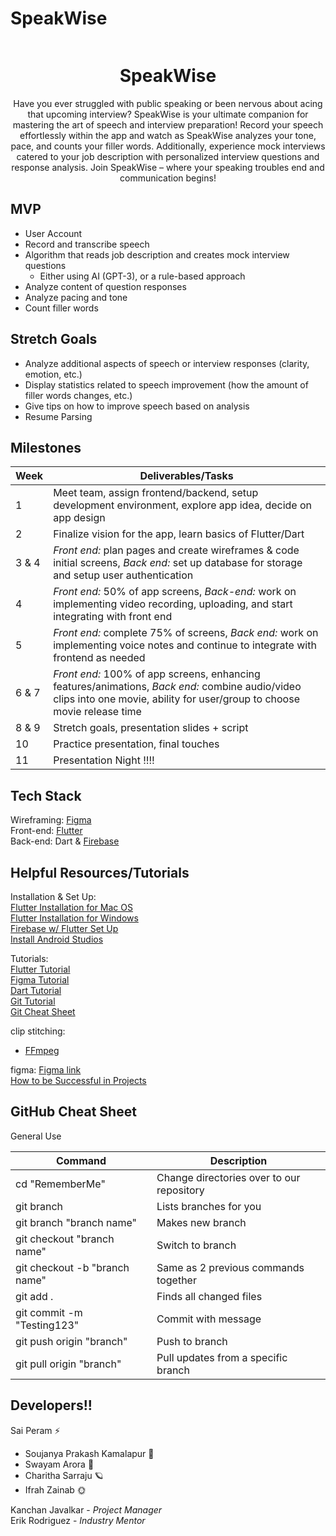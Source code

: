 # SpeakWise

<p align="center"> <img src="" /> </p>

<h1 align="center"> SpeakWise </h1>

<div align="center"> Have you ever struggled with public speaking or been nervous about acing that upcoming interview? SpeakWise is your ultimate companion for mastering the art of speech and interview preparation! Record your speech effortlessly within the app and watch as SpeakWise analyzes your tone, pace, and counts your filler words. Additionally, experience mock interviews catered to your job description with personalized interview questions and response analysis. Join SpeakWise – where your speaking troubles end and communication begins! </div>


## MVP 
- User Account
- Record and transcribe speech
- Algorithm that reads job description and creates mock interview questions
    - Either using AI (GPT-3), or a rule-based approach
- Analyze content of question responses
- Analyze pacing and tone
- Count filler words

## Stretch Goals 
- Analyze additional aspects of speech or interview responses (clarity, emotion, etc.)
- Display statistics related to speech improvement (how the amount of filler words changes, etc.)
- Give tips on how to improve speech based on analysis 
- Resume Parsing




## Milestones 
|Week| Deliverables/Tasks |
|--|--|
| 1 | Meet team, assign frontend/backend, setup development environment, explore app idea, decide on app design |
| 2 | Finalize vision for the app, learn basics of Flutter/Dart |
| 3 & 4 | *Front end:* plan pages and create wireframes & code initial screens, *Back end:* set up database for storage and setup user authentication
| 4 |*Front end:* 50% of app screens, *Back-end:* work on implementing video recording, uploading, and start integrating with front end|
| 5 | *Front end:* complete 75% of screens, *Back end:* work on implementing voice notes and continue to integrate with frontend as needed | 
| 6 & 7 | *Front end:* 100% of app screens, enhancing features/animations, *Back end:* combine audio/video clips into one movie, ability for user/group to choose movie release time |
| 8 & 9 | Stretch goals, presentation slides + script|
| 10 | Practice presentation, final touches|
| 11 | Presentation Night ‼️‼️|

## Tech Stack 
Wireframing: [Figma](https://www.figma.com/)  
Front-end: [Flutter](https://docs.flutter.dev/get-started/install)   
Back-end: Dart & [Firebase](https://firebase.google.com/)   
 
## Helpful Resources/Tutorials 
Installation & Set Up:  
[Flutter Installation for Mac OS](https://www.youtube.com/watch?v=fzAg7lOWqVE)  
[Flutter Installation for Windows](https://www.youtube.com/watch?v=fDnqXmLSqtg)  
[Firebase w/ Flutter Set Up](https://www.youtube.com/watch?v=EXp0gq9kGxI&t=15s)  
[Install Android Studios](https://developer.android.com/studio/install?gclid=CjwKCAiAuOieBhAIEiwAgjCvcjwYSPTJuW9nn167xix8BzL8KzlDuCIwczz-JaqpBWLl1LyPWHwV1xoCWf0QAvD_BwE&gclsrc=aw.ds#mac)  

Tutorials:  
[Flutter Tutorial](https://www.youtube.com/playlist?list=PL4cUxeGkcC9jLYyp2Aoh6hcWuxFDX6PBJ)  
[Figma Tutorial](https://www.youtube.com/watch?v=FTFaQWZBqQ8)  
[Dart Tutorial](https://www.youtube.com/watch?v=veMhOYRib9o&t=812s)  
[Git Tutorial](https://www.youtube.com/watch?v=USjZcfj8yxE)  
[Git Cheat Sheet](https://education.github.com/git-cheat-sheet-education.pdf)  

clip stitching:  
 - [FFmpeg](https://pub.dev/packages/ffmpeg_kit_flutter)  

figma: [Figma link](https://www.figma.com/files/project/81846282/Team-project?fuid=1155168864304822849)  
[How to be Successful in Projects](https://docs.google.com/document/d/18Zi3DrKG5e6g5Bojr8iqxIu6VIGl86YBSFlsnJnlM88/edit)

## GitHub Cheat Sheet 

General Use

| Command | Description |
| ------ | ------ |
| cd "RememberMe" | Change directories over to our repository |
| git branch | Lists branches for you |
| git branch "branch name" | Makes new branch |
| git checkout "branch name" | Switch to branch |
| git checkout -b "branch name" | Same as 2 previous commands together |
| git add . | Finds all changed files |
| git commit -m "Testing123" | Commit with message |
| git push origin "branch" | Push to branch |
| git pull origin "branch" | Pull updates from a specific branch |

## Developers!! 
Sai Peram ⚡️
- Soujanya Prakash Kamalapur 🌸
- Swayam Arora 🌟
- Charitha Sarraju 🪐
- Ifrah Zainab 🌞

Kanchan Javalkar - *Project Manager*  
Erik Rodriguez - *Industry Mentor*


